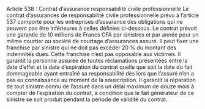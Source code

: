 Article 538 : Contrat d’assurance responsabilité civile professionnelle
Le contrat d’assurances de responsabilité civile professionnelle prévu à l’article 537 comporte pour les entreprises d’assurance des obligations qui ne peuvent pas être inférieures à celles définies ci-dessous.
Le contrat prévoit une garantie de 10 millions de Francs CFA par sinistres et par année pour un même courtier ou société de courtage d’assurances assuré.
Il peut fixer une franchise par sinistre qui ne doit pas excéder 20 % du montant des indemnités dues. Cette franchise n’est pas opposable aux victimes.
Il garantit la personne assurée de toutes réclamations présentées entre la date d’effet et la date d’expiration du contrat quelle que soit la date du fait dommageable ayant entraîné sa responsabilité dès lors que l’assuré n’en a pas eu connaissance au moment de la souscription.
Il garantit la réparation de tout sinistre connu de l’assuré dans un délai maximum de douze mois à compter de l’expiration du contrat, à condition que le fait générateur de ce sinistre se soit produit pendant la période de validité du contrat.